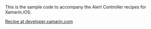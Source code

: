 This is the sample code to accompany the Alert Controller recipes for Xamarin.iOS.

[Recipe at developer.xamarin.com](http://developer.xamarin.com/recipes/ios/standard_controls/alertcontroller/)
